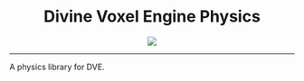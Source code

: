 <h1 align="center">
  Divine Voxel Engine Physics
</h1>

<p align="center">
<img src="https://divine-star-software.github.io/DigitalAssets/images/logo-small.png">
</p>

---


A physics library for DVE. 
```ts
````